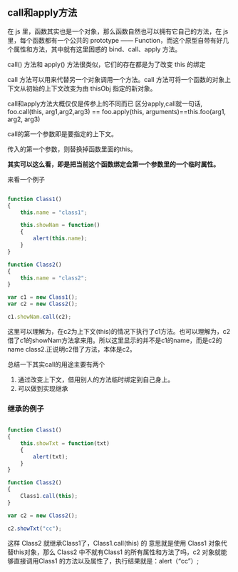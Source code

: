 ## call和apply方法
在 js 里，函数其实也是一个对象，那么函数自然也可以拥有它自己的方法，在 js 里，每个函数都有一个公共的 prototype —— Function，而这个原型自带有好几个属性和方法，其中就有这里困惑的 bind、call、apply 方法。

call() 方法和 apply() 方法很类似，它们的存在都是为了改变 this 的绑定

call 方法可以用来代替另一个对象调用一个方法。call 方法可将一个函数的对象上下文从初始的上下文改变为由 thisObj 指定的新对象。

call和apply方法大概仅仅是传参上的不同而已
区分apply,call就一句话,
foo.call(this, arg1,arg2,arg3) == foo.apply(this, arguments)==this.foo(arg1, arg2, arg3)


call的第一个参数即是要指定的上下文。

传入的第一个参数，则替换掉函数里面的this。

**其实可以这么看，即是把当前这个函数绑定会第一个参数里的一个临时属性。**

来看一个例子

``` javascript

function Class1()
{
    this.name = "class1";

    this.showNam = function()
    {
        alert(this.name);
    }
}

function Class2()
{
    this.name = "class2";
}

var c1 = new Class1();
var c2 = new Class2();

c1.showNam.call(c2);


```

这里可以理解为，在c2为上下文(this)的情况下执行了c1方法。也可以理解为，c2借了c1的showNam方法拿来用。所以这里显示的并不是c1的name，而是c2的name class2.正说明c2借了方法，本体是c2。

总结一下其实call的用途主要有两个

1. 通过改变上下文，借用别人的方法临时绑定到自己身上。
2. 可以做到实现继承

### 继承的例子

``` javascript

function Class1()
{
    this.showTxt = function(txt)
    {
        alert(txt);
    }
}

function Class2()
{
    Class1.call(this);
}

var c2 = new Class2();

c2.showTxt("cc");

```

这样 Class2 就继承Class1了，Class1.call(this) 的 意思就是使用 Class1 对象代替this对象，那么 Class2 中不就有Class1 的所有属性和方法了吗，c2 对象就能够直接调用Class1 的方法以及属性了，执行结果就是：alert（“cc”）;